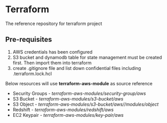 # Terraform

The reference repository for terraform project

## Pre-requisites

1. AWS credentials has been configured
2. S3 bucket and dynamodb table for state management must be created first. Then import them into terraform
3. create .gitignore file and list down confidential files including .terraform.lock.hcl

Below resources will use **terraform-aws-module** as source reference

- Security Groups - *terraform-aws-modules/security-group/aws*
- S3 Bucket - *terraform-aws-modules/s3-bucket/aws*
- S3 Object - *terraform-aws-modules/s3-bucket/aws//modules/object*
- Redshift - *terraform-aws-modules/redshift/aws*
- EC2 Keypair - *terraform-aws-modules/key-pair/aws*
